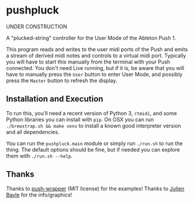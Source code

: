 # pushpluck

UNDER CONSTRUCTION

A "plucked-string" controller for the User Mode of the Ableton Push 1.

This program reads and writes to the user midi ports of the Push and emits a stream of derived midi notes and controls to a virtual midi port. Typically you will have to start this manually from the terminal with your Push connected. You don't need Live running, but if it is, be aware that you will have to manually press the `User` button to enter User Mode, and possibly press the `Master` button to refresh the display.

## Installation and Execution

To run this, you'll need a recent version of Python 3, `rtmidi`, and some Python libraries you can install with `pip`. On OSX you can run `./brewstrap.sh && make venv` to install a known good interpreter version and all dependencies.

You can run the `pushpluck.main` module or simply run `./run.sh` to run the thing. The default options should be fine, but if needed you can explore them with `./run.sh --help`.

## Thanks

Thanks to [push-wrapper](https://github.com/crosslandwa/push-wrapper) (MIT license) for the examples!
Thanks to [Julien Bayle](https://julienbayle.studio/ableton-live-push/) for the info/graphics!
